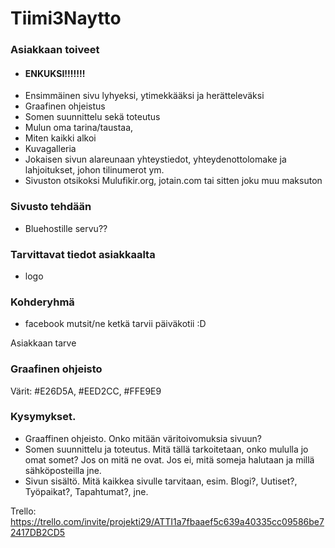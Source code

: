 # Tiimi3Naytto
### Asiakkaan toiveet

- #### ENKUKSI!!!!!!!
- Ensimmäinen sivu lyhyeksi, ytimekkääksi ja herätteleväksi
- Graafinen ohjeistus
- Somen suunnittelu sekä toteutus
- Mulun oma tarina/taustaa,
- Miten kaikki alkoi 
- Kuvagalleria
- Jokaisen sivun alareunaan yhteystiedot, yhteydenottolomake ja lahjoitukset, johon 	tilinumerot ym.
- Sivuston otsikoksi Mulufikir.org, jotain.com tai sitten joku muu maksuton

### Sivusto tehdään 

- Bluehostille servu??

### Tarvittavat tiedot asiakkaalta

- logo

### Kohderyhmä

- facebook mutsit/ne ketkä tarvii päiväkotii :D

Asiakkaan tarve

### Graafinen ohjeisto
Värit: #E26D5A, #EED2CC, #FFE9E9  

### Kysymykset.

- Graaffinen ohjeisto. Onko mitään väritoivomuksia sivuun?
- Somen suunnittelu ja toteutus. Mitä tällä tarkoitetaan, onko mululla jo omat somet? Jos on mitä ne ovat. Jos ei, mitä someja halutaan ja millä sähköposteilla jne.
- Sivun sisältö. Mitä kaikkea sivulle tarvitaan, esim. Blogi?, Uutiset?, Työpaikat?, Tapahtumat?, jne.


Trello: https://trello.com/invite/projekti29/ATTI1a7fbaaef5c639a40335cc09586be72417DB2CD5
